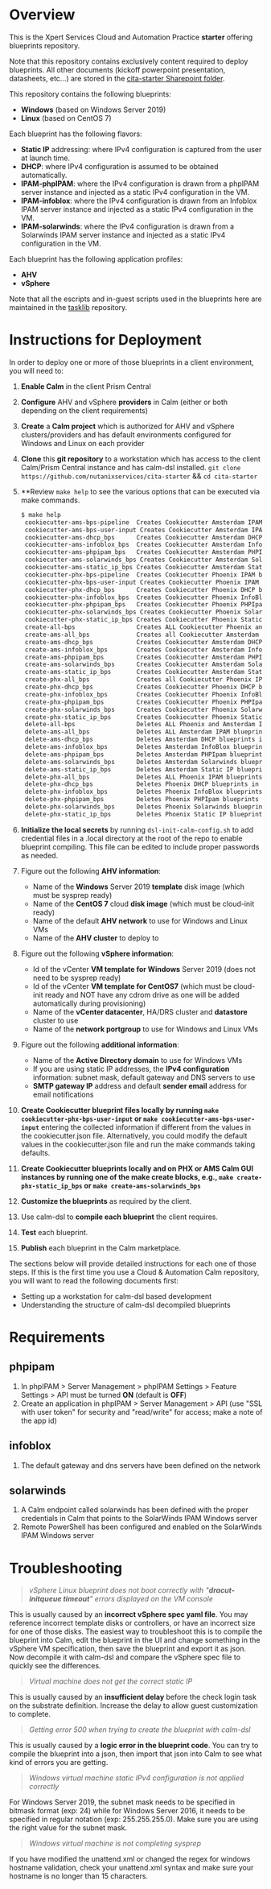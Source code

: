 # Overview
This is the Xpert Services Cloud and Automation Practice **starter** offering blueprints repository.

Note that this repository contains exclusively content required to deploy blueprints.
All other documents (kickoff powerpoint presentation, datasheets, etc...) are stored in the [cita-starter Sharepoint folder](https://ntnx.tech/cita-starter).

This repository contains the following blueprints:
- **Windows** (based on Windows Server 2019)
- **Linux** (based on CentOS 7)

Each blueprint has the following flavors:
- **Static IP** addressing: where IPv4 configuration is captured from the user at launch time.
- **DHCP**: where IPv4 configuration is assumed to be obtained automatically.
- **IPAM-phpIPAM**: where the IPv4 configuration is drawn from a phpIPAM server instance and injected as a static IPv4 configuration in the VM.
- **IPAM-infoblox**: where the IPv4 configuration is drawn from an Infoblox IPAM server instance and injected as a static IPv4 configuration in the VM.
- **IPAM-solarwinds**: where the IPv4 configuration is drawn from a Solarwinds IPAM server instance and injected as a static IPv4 configuration in the VM.

Each blueprint has the following application profiles:
- **AHV**
- **vSphere**

Note that all the escripts and in-guest scripts used in the blueprints here are maintained in the [tasklib](https://ntnx.tech/cita-tasklib) repository.

# Instructions for Deployment
In order to deploy one or more of those blueprints in a client environment, you will need to:
1. **Enable Calm** in the client Prism Central
2. **Configure** AHV and vSphere **providers** in Calm (either or both depending on the client requirements)
3. **Create** a **Calm project** which is authorized for AHV and vSphere clusters/providers and has default environments configured for Windows and Linux on each provider
4. **Clone** this **git repository** to a workstation which has access to the client Calm/Prism Central instance and has calm-dsl installed.
	`git clone https://github.com/nutanixservices/cita-starter` && `cd cita-starter`
5. **Review `make help` to see the various options that can be executed via make commands.

   ```bash
   $ make help
	cookiecutter-ams-bps-pipeline  Creates Cookiecutter Amsterdam IPAM blueprints locally with default values from site config and cookiecutter.json
	cookiecutter-ams-bps-user-input Creates Cookiecutter Amsterdam IPAM blueprints locally asking for user input for site config and cookiecutter.json variable values
	cookiecutter-ams-dhcp_bps      Creates Cookiecutter Amsterdam DHCP blueprints locally with default values from site config and cookiecutter.json
	cookiecutter-ams-infoblox_bps  Creates Cookiecutter Amsterdam InfoBlox blueprints locally with default values from site config and cookiecutter.json
	cookiecutter-ams-phpipam_bps   Creates Cookiecutter Amsterdam PHPIpam blueprints locally with default values from site config and cookiecutter.json
	cookiecutter-ams-solarwinds_bps Creates Cookiecutter Amsterdam Solarwinds blueprints locally with default values from site config and cookiecutter.json
	cookiecutter-ams-static_ip_bps Creates Cookiecutter Amsterdam Static IP blueprints locally with default values from site config and cookiecutter.json
	cookiecutter-phx-bps-pipeline  Creates Cookiecutter Phoenix IPAM blueprints locally with default values from site config and cookiecutter.json
	cookiecutter-phx-bps-user-input Creates Cookiecutter Phoenix IPAM blueprints locally asking for user input for site config and cookiecutter.json variable values
	cookiecutter-phx-dhcp_bps      Creates Cookiecutter Phoenix DHCP blueprints locally with default values from site config and cookiecutter.json
	cookiecutter-phx-infoblox_bps  Creates Cookiecutter Phoenix InfoBlox blueprints locally with default values from site config and cookiecutter.json
	cookiecutter-phx-phpipam_bps   Creates Cookiecutter Phoenix PHPIpam blueprints locally with default values from site config and cookiecutter.json
	cookiecutter-phx-solarwinds_bps Creates Cookiecutter Phoenix Solarwinds blueprints locally with default values from site config and cookiecutter.json
	cookiecutter-phx-static_ip_bps Creates Cookiecutter Phoenix Static IP blueprints locally with default values from site config and cookiecutter.json
	create-all-bps                 Creates ALL Cookiecutter Phoenix and Amsterdam IPAM blueprints locally and in Calm instance
	create-ams-all_bps             Creates all Cookiecutter Amsterdam IPAM blueprints locally and in CALM instance
	create-ams-dhcp_bps            Creates Cookiecutter Amsterdam DHCP blueprints locally and in CALM instance
	create-ams-infoblox_bps        Creates Cookiecutter Amsterdam InfoBlox blueprints locally and in CALM instance
	create-ams-phpipam_bps         Creates Cookiecutter Amsterdam PHPIpam blueprints locally and in CALM instance
	create-ams-solarwinds_bps      Creates Cookiecutter Amsterdam Solarwinds blueprints locally and in CALM instance
	create-ams-static_ip_bps       Creates Cookiecutter Amsterdam Static IP blueprints locally and in CALM instance
	create-phx-all_bps             Creates all Cookiecutter Phoenix IPAM blueprints locally and in CALM instance
	create-phx-dhcp_bps            Creates Cookiecutter Phoenix DHCP blueprints locally and in CALM instance
	create-phx-infoblox_bps        Creates Cookiecutter Phoenix InfoBlox blueprints locally and in CALM instance
	create-phx-phpipam_bps         Creates Cookiecutter Phoenix PHPIpam blueprints locally and in CALM instance
	create-phx-solarwinds_bps      Creates Cookiecutter Phoenix Solarwinds blueprints locally and in CALM instance
	create-phx-static_ip_bps       Creates Cookiecutter Phoenix Static IP blueprints locally and in CALM instance
	delete-all-bps                 Deletes ALL Phoenix and Amsterdam IPAM blueprints in CALM instance
	delete-ams-all_bps             Deletes ALL Amsterdam IPAM blueprints in CALM instance
	delete-ams-dhcp_bps            Deletes Amsterdam DHCP blueprints in CALM instance
	delete-ams-infoblox_bps        Deletes Amsterdam InfoBlox blueprints in CALM instance
	delete-ams-phpipam_bps         Deletes Amsterdam PHPIpam blueprints in CALM instance
	delete-ams-solarwinds_bps      Deletes Amsterdam Solarwinds blueprints in CALM instance
	delete-ams-static_ip_bps       Deletes Amsterdam Static IP blueprints in CALM instance
	delete-phx-all_bps             Deletes ALL Phoenix IPAM blueprints
	delete-phx-dhcp_bps            Deletes Phoenix DHCP blueprints in CALM instance
	delete-phx-infoblox_bps        Deletes Phoenix InfoBlox blueprints in CALM instance
	delete-phx-phpipam_bps         Deletes Phoenix PHPIpam blueprints in CALM instance
	delete-phx-solarwinds_bps      Deletes Phoenix Solarwinds blueprints in CALM instance
	delete-phx-static_ip_bps       Deletes Phoenix Static IP blueprints in CALM instance
	```
6. **Initialize the local secrets** by running `dsl-init-calm-config.sh` to add credential files in a .local directory at the root of the repo to enable blueprint compiling.  This file can be edited to include proper passwords as needed.
7. Figure out the following **AHV information**:
	- Name of the **Windows** Server 2019 **template** disk image (which must be sysprep ready)
	- Name of the **CentOS 7** cloud **disk image** (which must be cloud-init ready)
	- Name of the default **AHV network** to use for Windows and Linux VMs
    - Name of the **AHV cluster** to deploy to
8. Figure out the following **vSphere information**:
	- Id of the vCenter **VM template for Windows** Server 2019 (does not need to be sysprep ready)
	- Id of the vCenter **VM template for CentOS7** (which must be cloud-init ready and NOT have any cdrom drive as one will be added automatically during provisioning)
	- Name of the **vCenter datacenter**, HA/DRS cluster and **datastore** cluster to use
	- Name of the **network portgroup** to use for Windows and Linux VMs
9. Figure out the following **additional information**:
    - Name of the **Active Directory domain** to use for Windows VMs
	- If you are using static IP addresses, the **IPv4 configuration** information: subnet mask, default gateway and DNS servers to use
	- **SMTP gateway IP** address and default **sender email** address for email notifications
10. **Create Cookiecutter blueprint files locally by running `make cookiecutter-phx-bps-user-input` or `make cookiecutter-ams-bps-user-input`** entering the collected information if different from the values in the cookiecutter.json file.  Alternatively, you could modify the default values in the cookiecutter.json file and run the make commands taking defaults.
11. **Create Cookiecutter blueprints locally and on PHX or AMS Calm GUI instances by running one of the make create blocks, e.g., `make create-phx-static_ip_bps` or `make create-ams-solarwinds_bps`**
12. **Customize the blueprints** as required by the client.
13. Use calm-dsl to **compile each blueprint** the client requires.
14. **Test** each blueprint.
15. **Publish** each blueprint in the Calm marketplace.

The sections below will provide detailed instructions for each one of those steps.
If this is the first time you use a Cloud & Automation Calm repository, you will want to read the following documents first:
- Setting up a workstation for calm-dsl based development
- Understanding the structure of calm-dsl decompiled blueprints

# Requirements
## phpipam
1. In phpIPAM > Server Management > phpIPAM Settings > Feature Settings > API must be turned **ON** (default is **OFF**)
2. Create an application in phpIPAM > Server Management > API (use "SSL with user token" for security and "read/write" for access; make a note of the app id)
## infoblox
1. The default gateway and dns servers have been defined on the network
## solarwinds
1. A Calm endpoint called solarwinds has been defined with the proper credentials in Calm that points to the SolarWinds IPAM Windows server
2. Remote PowerShell has been configured and enabled on the SolarWinds IPAM Windows server
# Troubleshooting

> *vSphere Linux blueprint does not boot correctly with "**dracut-initqueue timeout**" errors displayed on the VM console*

This is usually caused by an **incorrect vSphere spec yaml file**. You may reference incorrect template disks or controllers, or have an incorrect size for one of those disks.
The easiest way to troubleshoot this is to compile the blueprint into Calm, edit the blueprint in the UI and change something in the vSphere VM specification, then save the blueprint and export it as json.  Now decompile it with calm-dsl and compare the vSphere spec file to quickly see the differences.

> *Virtual machine does not get the correct static IP*

This is usually caused by an **insufficient delay** before the check login task on the substrate definition.  Increase the delay to allow guest customization to complete.

> *Getting error 500 when trying to create the blueprint with calm-dsl*

This is usually caused by a **logic error in the blueprint code**.  You can try to compile the blueprint into a json, then import that json into Calm to see what kind of errors you are getting.

> *Windows virtual machine static IPv4 configuration is not applied correctly*

For Windows Server 2019, the subnet mask needs to be specified in bitmask format (exp: 24) while for Windows Server 2016, it needs to be specified in regular notation (exp: 255.255.255.0). Make sure you are using the right value for the subnet mask.

> *Windows virtual machine is not completing sysprep*

If you have modified the unattend.xml or changed the regex for windows hostname validation, check your unattend.xml syntax and make sure your hostname is no longer than 15 characters.